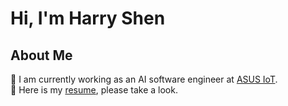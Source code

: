 # Hi, I'm Harry Shen

## About Me

:office: I am currently working as an AI software engineer at [ASUS IoT](https://iot.asus.com/).  
:page_facing_up: Here is my [resume](https://www.cakeresume.com/s--kfaC-S7Xcuew6iN9Iq9L2Q--/ms024929548), please take a look.